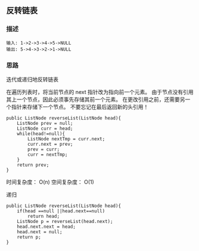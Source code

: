 ## 反转链表

### 描述
```
输入: 1->2->3->4->5->NULL
输出: 5->4->3->2->1->NULL
```


### 思路

迭代或递归地反转链表

在遍历列表时，将当前节点的 next 指针改为指向前一个元素。
由于节点没有引用其上一个节点，因此必须事先存储其前一个元素。
在更改引用之前，还需要另一个指针来存储下一个节点。
不要忘记在最后返回新的头引用！

```
public ListNode reverseList(ListNode head){
    ListNode prev = null;
    ListNode curr = head;
    while(head!=null){
        ListNode nextTmp = curr.next;
        curr.next = prev;
        prev = curr;
        curr = nextTmp;        
    }
    return prev;
}
```
时间复杂度： O(n)
空间复杂度： O(1)

递归
```
public ListNode reverseList(ListNode head){
    if(head ==null ||head.next==null)
        return head;
    ListNode p = reverseList(head.next);
    head.next.next = head;
    head.next = null;
    return p;
}
```


